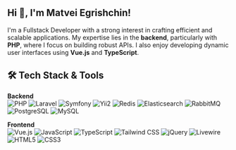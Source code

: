 ## Hi 👋, I'm Matvei Egrishchin!

I'm a Fullstack Developer with a strong interest in crafting efficient and scalable applications. My expertise lies in the **backend**, particularly with **PHP**, where I focus on building robust APIs. I also enjoy developing dynamic user interfaces using **Vue.js** and **TypeScript**.
 
 ## 🛠️ Tech Stack & Tools

**Backend**<br>
<img alt="PHP" src="https://img.shields.io/badge/-PHP-777BB4?style=flat-square&logo=php&logoColor=white" /> <img alt="Laravel" src="https://img.shields.io/badge/-Laravel-FF2D20?style=flat-square&logo=laravel&logoColor=white" /> <img alt="Symfony" src="https://img.shields.io/badge/-Symfony-000000?style=flat-square&logo=symfony&logoColor=white" /> <img alt="Yii2" src="https://img.shields.io/badge/-Yii2-5388B4?style=flat-square&logo=yii&logoColor=white" /> <img alt="Redis" src="https://img.shields.io/badge/-Redis-DC382D?style=flat-square&logo=redis&logoColor=white" /> <img alt="Elasticsearch" src="https://img.shields.io/badge/-Elasticsearch-005571?style=flat-square&logo=elasticsearch&logoColor=white" /> <img alt="RabbitMQ" src="https://img.shields.io/badge/-RabbitMQ-FF6600?style=flat-square&logo=rabbitmq&logoColor=white" />  <img alt="PostgreSQL" src="https://img.shields.io/badge/-PostgreSQL-4169E1?style=flat-square&logo=postgresql&logoColor=white" /> <img alt="MySQL" src="https://img.shields.io/badge/-MySQL-4479A1?style=flat-square&logo=mysql&logoColor=white" />

**Frontend**<br>
<img alt="Vue.js" src="https://img.shields.io/badge/-Vue.js-4FC08D?style=flat-square&logo=vuedotjs&logoColor=white" />
<img alt="JavaScript" src="https://img.shields.io/badge/-JavaScript-F7DF1E?style=flat-square&logo=javascript&logoColor=black" />
<img alt="TypeScript" src="https://img.shields.io/badge/-TypeScript-3178C6?style=flat-square&logo=typescript&logoColor=white" />
<img alt="Tailwind CSS" src="https://img.shields.io/badge/-Tailwind_CSS-06B6D4?style=flat-square&logo=tailwindcss&logoColor=white" />
<img alt="jQuery" src="https://img.shields.io/badge/-jQuery-0769AD?style=flat-square&logo=jquery&logoColor=white" />
<img alt="Livewire" src="https://img.shields.io/badge/-Livewire-4e56a7?style=flat-square&logo=livewire&logoColor=white" />
<img alt="HTML5" src="https://img.shields.io/badge/-HTML5-E34F26?style=flat-square&logo=html5&logoColor=white" />
<img alt="CSS3" src="https://img.shields.io/badge/-CSS3-1572B6?style=flat-square&logo=css3&logoColor=white" />

<!--**Tools**<br>-->
<!--<img alt="Docker" src="https://img.shields.io/badge/-Docker-2496ED?style=flat-square&logo=docker&logoColor=white" />-->


<!--## 🛠️ Tech Stack & Tools-->

<!--<img alt="PHP" src="https://img.shields.io/badge/-PHP-777BB4?style=flat-square&logo=php&logoColor=white" />-->
<!--<img alt="Laravel" src="https://img.shields.io/badge/-Laravel-FF2D20?style=flat-square&logo=laravel&logoColor=white" />-->
<!--<img alt="Symfony" src="https://img.shields.io/badge/-Symfony-000000?style=flat-square&logo=symfony&logoColor=white" />-->
<!--<img alt="Yii2" src="https://img.shields.io/badge/-Yii2-5388B4?style=flat-square&logo=yii&logoColor=white" />-->
<!--<img alt="Redis" src="https://img.shields.io/badge/-Redis-DC382D?style=flat-square&logo=redis&logoColor=white" />-->
<!--<img alt="Elasticsearch" src="https://img.shields.io/badge/-Elasticsearch-005571?style=flat-square&logo=elasticsearch&logoColor=white" />-->
<!--<img alt="RabbitMQ" src="https://img.shields.io/badge/-RabbitMQ-FF6600?style=flat-square&logo=rabbitmq&logoColor=white" />-->
<!--<img alt="Docker" src="https://img.shields.io/badge/-Docker-2496ED?style=flat-square&logo=docker&logoColor=white" />-->
<!--<img alt="JavaScript" src="https://img.shields.io/badge/-JavaScript-F7DF1E?style=flat-square&logo=javascript&logoColor=black" />-->
<!--<img alt="TypeScript" src="https://img.shields.io/badge/-TypeScript-3178C6?style=flat-square&logo=typescript&logoColor=white" />-->
<!--<img alt="Vue.js" src="https://img.shields.io/badge/-Vue.js-4FC08D?style=flat-square&logo=vuedotjs&logoColor=white" />-->
<!--<img alt="Tailwind CSS" src="https://img.shields.io/badge/-Tailwind_CSS-06B6D4?style=flat-square&logo=tailwindcss&logoColor=white" />-->
<!--<img alt="Livewire" src="https://img.shields.io/badge/-Livewire-4e56a7?style=flat-square&logo=livewire&logoColor=white" />-->
<!--<img alt="HTML5" src="https://img.shields.io/badge/-HTML5-E34F26?style=flat-square&logo=html5&logoColor=white" />-->
<!--<img alt="CSS3" src="https://img.shields.io/badge/-CSS3-1572B6?style=flat-square&logo=css3&logoColor=white" />-->
<!--<img alt="jQuery" src="https://img.shields.io/badge/-jQuery-0769AD?style=flat-square&logo=jquery&logoColor=white" />-->
<!--<img alt="PostgreSQL" src="https://img.shields.io/badge/-PostgreSQL-4169E1?style=flat-square&logo=postgresql&logoColor=white" />-->
<!--<img alt="MySQL" src="https://img.shields.io/badge/-MySQL-4479A1?style=flat-square&logo=mysql&logoColor=white" />-->

<!--## 🚀 My Projects-->

<!--Here are a few projects I've been working on:-->


<!--| Project Name         | Description                                          |-->
<!--| -------------------- | ---------------------------------------------------- |-->
<!--| 💡 BioState          | Brief one-line description of the project.         |-->
<!--| ✨ Ollama SDK| Short description of another project.              |-->
<!--| 🛠 Talk to Ai | Concise description of this project.               |-->

<!--![Top Langs](https://github-readme-stats.vercel.app/api/top-langs/?username=lewenbraun&layout=compact)-->
